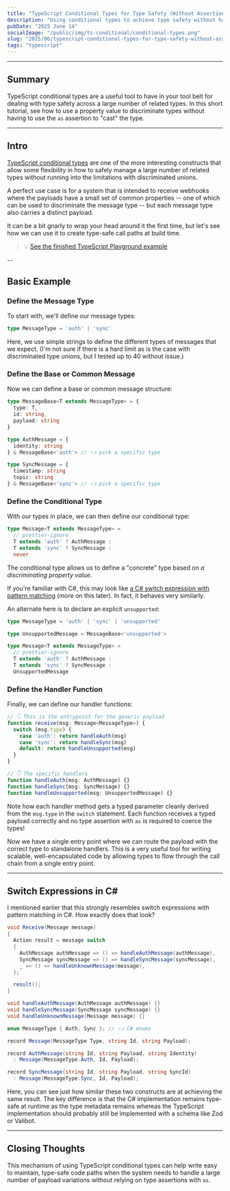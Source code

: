 ```yaml
---
title: "TypeScript Conditional Types for Type Safety (Without Assertions)"
description: "Using conditional types to achieve type safety without having to use 'as'"
pubDate: "2025 June 14"
socialImage: "/public/img/ts-conditional/conditional-types.png"
slug: "2025/06/typescript-conditional-types-for-type-safety-without-assertions"
tags: "typescript"
---
```


----

## Summary

TypeScript conditional types are a useful tool to have in your tool belt for dealing with type safety across a large number of related types.  In this short tutorial, see how to use a property value to discriminate types without having to use the `as` assertion to "cast" the type.

---

## Intro

[TypeScript conditional types](https://www.typescriptlang.org/docs/handbook/2/conditional-types.html) are one of the more interesting constructs that allow some flexibility in how to safely manage a large number of related types without running into the limitations with discriminated unions.

A perfect use case is for a system that is intended to receive webhooks where the payloads have a small set of common properties -- one of which can be used to discriminate the message type -- but each message type also carries a distinct payload.

It can be a bit gnarly to wrap your head around it the first time, but let's see how we can use it to create type-safe call paths at build time.

> 💡 [See the finished TypeScript Playground example](https://www.typescriptlang.org/play/?#code/C4TwDgpgBAshDO8CGBzCAVc0C8UDkSArsABZ5QA++8IAdgMblV6G3yFhgD2ATsBABM8AKGGhIsBMjQAhJPAgAedFAgAPfrQHxJiVBiwA+KLgDewqFHEQAXFHQAaC1ACWAu-GA8XtFE8tgSCAANlxI7lCe3r7CAL6i1lAAgsQkcHpoJlDmlm4QtMAuoB5ePihxUABkutIQcgqKBKl4hglYUADKdPTptVk5Vi4AtgjASENgJdHllsBcYC70U2UV1b369Up4NAwtbRIAqmwc3HyC65m4F3XyW6zsnLz8Qq1i7dfKqhr52jX6mJBjLhnCp1Jpfk1SOQAPzJVLXKA2EFfcE6bbdGGdboIpGWI4PU7Pa6iABmrHohS4tCgPAg9AgLgAbhAABRDeAoOwfa4AiCGACU2Wc8AA7kV6CQoGyOQA6ayCgaWei3fBEKF2WnAQg8akkJBaYIQFKkaUofnOJUq9G7DUQLU6qB6g0QLoMU3myyWAQQElEYLAW323X6gSG-EnJ6Cd3OeLxYRkhiU4PO40kU12VPXBWiOMJikuKmOkOG130dNYhhZoVxUnkpNF53hx5nATlpuE85SfTZmvCIA)

--

## Basic Example

### Define the Message Type

To start with, we'll define our message types:

```ts
type MessageType = 'auth' | 'sync'
```

Here, we use simple strings to define the different types of messages that we expect.  (I'm not sure if there is a hard limit as is the case with discriminated type unions, but I tested up to 40 without issue.)

### Define the Base or Common Message

Now we can define a base or common message structure:

```ts
type MessageBase<T extends MessageType> = {
  type: T,
  id: string,
  payload: string
}

type AuthMessage = {
  identity: string
} & MessageBase<'auth'> // 👈 pick a specific type

type SyncMessage = {
  timestamp: string
  topic: string
} & MessageBase<'sync'> // 👈 pick a specific type
```

### Define the Conditional Type

With our types in place, we can then define our conditional type:

```ts
type Message<T extends MessageType> =
  // prettier-ignore
  T extends 'auth' ? AuthMessage :
  T extends 'sync' ? SyncMessage :
  never
```

The conditional type allows us to define a "concrete" type based on *a discriminating property value*.

If you're familiar with C#, this may look like [a C# switch expression with pattern matching](https://learn.microsoft.com/en-us/dotnet/csharp/language-reference/operators/switch-expression) (more on this later).  In fact, it behaves very similarly.

An alternate here is to declare an explicit `unsupported`:

```ts
type MessageType = 'auth' | 'sync' | 'unsupported'

type UnsupportedMessage = MessageBase<'unsupported'>

type Message<T extends MessageType> =
  // prettier-ignore
  T extends 'auth' ? AuthMessage :
  T extends 'sync' ? SyncMessage :
  UnsupportedMessage
```

### Define the Handler Function

Finally, we can define our handler functions:

```ts
// 👇 This is the entrypoint for the generic payload
function receive(msg: Message<MessageType>) {
  switch (msg.type) {
    case 'auth': return handleAuth(msg)
    case 'sync': return handleSync(msg)
    default: return handleUnsupported(msg)
  }
}

// 👇 The specific handlers
function handleAuth(msg: AuthMessage) {}
function handleSync(msg: SyncMessage) {}
function handleUnsupported(msg: UnsupportedMessage) {}
```

Note how each handler method gets a typed parameter cleanly derived from the `msg.type` in the `switch` statement.  Each function receives a typed payload correctly and no type assertion with `as` is required to coerce the types!

Now we have a single entry point where we can route the payload with the correct type to standalone handlers.  This is a very useful tool for writing scalable, well-encapsulated code by allowing types to flow through the call chain from a single entry point.

---

## Switch Expressions in C#

I mentioned earlier that this strongly resembles switch expressions with pattern matching in C#.  How exactly does that look?

```csharp
void Receive(Message message)
{
  Action result = message switch
  {
    AuthMessage authMessage => () => handleAuthMessage(authMessage),
    SyncMessage syncMessage => () => handleSyncMessage(syncMessage),
    _ => () => handleUnknownMessage(message),
  };

  result();
}

void handleAuthMessage(AuthMessage authMessage) {}
void handleSyncMessage(SyncMessage syncMessage) {}
void handleUnknownMessage(Message message) {}

enum MessageType { Auth, Sync }; // 👈 C# enums

record Message(MessageType Type, string Id, string Payload);

record AuthMessage(string Id, string Payload, string Identity)
  : Message(MessageType.Auth, Id, Payload);

record SyncMessage(string Id, string Payload, string SyncId)
  : Message(MessageType.Sync, Id, Payload);
```

Here, you can see just how similar these two constructs are at achieving the same result.  The key difference is that the C# implementation remains type-safe at runtime as the type metadata remains whereas the TypeScript implementation should probably still be implemented with a schema like Zod or Valibot.

---

## Closing Thoughts

This mechanism of using TypeScript conditional types can help write easy to maintain, type-safe code paths when the system needs to handle a large number of payload variations without relying on type assertions with `as`.
